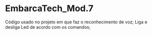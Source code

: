 # EmbarcaTech_Mod.7

Código usado no projeto em que faz o reconhecimento de voz;
Liga e desliga Led de acordo com os comandos;